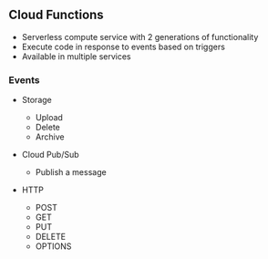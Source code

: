 ## Cloud Functions  
- Serverless compute service with 2 generations of functionality
- Execute code in response to events based on triggers
- Available in multiple services

### Events  
- Storage
    - Upload
    - Delete
    - Archive

- Cloud Pub/Sub
    - Publish a message

- HTTP
  - POST
  - GET
  - PUT
  - DELETE
  - OPTIONS

